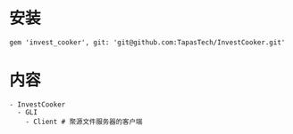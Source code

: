 # 安装
```
gem 'invest_cooker', git: 'git@github.com:TapasTech/InvestCooker.git'
```

# 内容
```
- InvestCooker
  - GLI
    - Client # 聚源文件服务器的客户端
```
